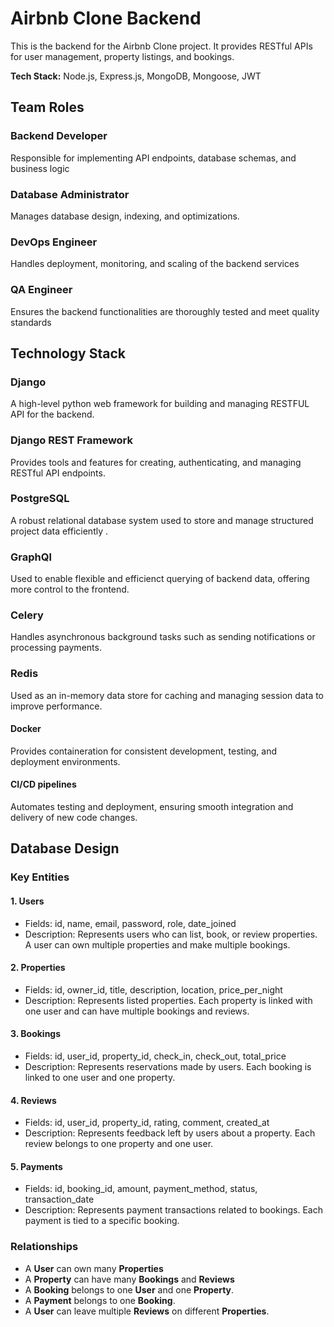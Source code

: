 # Airbnb Clone Backend

This is the backend for the Airbnb Clone project. It provides RESTful APIs for user management, property listings, and bookings.

**Tech Stack:** Node.js, Express.js, MongoDB, Mongoose, JWT


## Team Roles
### Backend Developer
Responsible for implementing API endpoints, database schemas, and business logic
### Database Administrator
Manages database design, indexing, and optimizations.
### DevOps Engineer
Handles deployment, monitoring, and scaling of the backend services
### QA Engineer
Ensures the backend functionalities are thoroughly tested and meet quality standards
## Technology Stack
### Django
A high-level python web framework for building and managing RESTFUL API for the backend.
### Django REST Framework
Provides tools and features for creating, authenticating, and managing RESTful API endpoints.
### PostgreSQL
A robust relational database system used to store and manage structured project data efficiently .
### GraphQl
Used to enable flexible and efficienct querying of backend data, offering more control to the frontend.
### Celery
Handles asynchronous background tasks such as sending notifications or processing payments.
### Redis
Used as an in-memory data store for caching and managing session data to improve performance.
#### Docker
Provides containeration for consistent development, testing, and deployment environments.
#### CI/CD pipelines
Automates testing and deployment, ensuring smooth integration and delivery of new code changes.

## Database Design
### Key Entities
#### 1. Users
- Fields: id, name, email, password, role, date_joined
- Description: Represents users who can list, book, or review properties. A user can own multiple properties and make multiple bookings.
#### 2. Properties
- Fields: id, owner_id, title, description, location, price_per_night
- Description: Represents listed properties. Each property is linked with one user and can have multiple bookings and reviews.
#### 3. Bookings
- Fields: id, user_id, property_id, check_in, check_out, total_price
- Description: Represents reservations made by users. Each booking is linked to one user and one property.
#### 4. Reviews
- Fields: id, user_id, property_id, rating, comment, created_at
- Description: Represents feedback left by users about a property. Each review belongs to one property and one user.
#### 5. Payments
- Fields: id, booking_id, amount, payment_method, status, transaction_date
- Description: Represents payment transactions related to bookings. Each payment is tied to a specific booking.
### Relationships
- A **User** can own many **Properties**
- A **Property** can have many **Bookings** and **Reviews**
- A **Booking** belongs to one **User** and one **Property**.
- A **Payment** belongs to one **Booking**.
- A **User** can leave multiple **Reviews** on different **Properties**.
